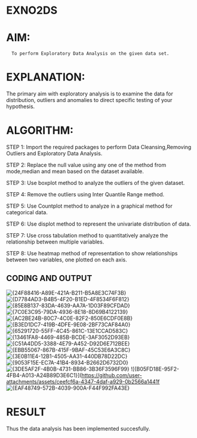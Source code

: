 # EXNO2DS
# AIM:
      To perform Exploratory Data Analysis on the given data set.
      
# EXPLANATION:
  The primary aim with exploratory analysis is to examine the data for distribution, outliers and anomalies to direct specific testing of your hypothesis.
  
# ALGORITHM:
STEP 1: Import the required packages to perform Data Cleansing,Removing Outliers and Exploratory Data Analysis.

STEP 2: Replace the null value using any one of the method from mode,median and mean based on the dataset available.

STEP 3: Use boxplot method to analyze the outliers of the given dataset.

STEP 4: Remove the outliers using Inter Quantile Range method.

STEP 5: Use Countplot method to analyze in a graphical method for categorical data.

STEP 6: Use displot method to represent the univariate distribution of data.

STEP 7: Use cross tabulation method to quantitatively analyze the relationship between multiple variables.

STEP 8: Use heatmap method of representation to show relationships between two variables, one plotted on each axis.

## CODING AND OUTPUT
![{24F88416-A89E-421A-B211-B5A8E3C74F3B}](https://github.com/user-attachments/assets/6d8c8dfb-ccf6-4ed0-988d-8cb529778ef8)
![{D7784AD3-B4B5-4F20-B1ED-4F8534F6F812}](https://github.com/user-attachments/assets/fa582943-af03-41f2-a827-d47c344a873e)
![{85E8B137-83DA-4639-AA7A-1D03F89CFDAD}](https://github.com/user-attachments/assets/a3fdae26-be8f-485f-be6a-3231f9c00fab)
![{7C0E3C95-79DA-4936-8E18-8D69B4122139}](https://github.com/user-attachments/assets/afc454b4-b29b-4bd6-9716-ca706aef0002)
![{AC2BE24B-80C7-4C0E-82F2-850E6CDF0E8B}](https://github.com/user-attachments/assets/1e7b7661-aaef-461c-bc5f-878eff85c7ef)
![{B3ED1DC7-419B-4DFE-9E08-2BF73CAF84A0}](https://github.com/user-attachments/assets/e4c205fa-8bfe-4f49-ab89-d8a6d25603b1)
![{65291720-55FF-4C45-861C-13E1CCAD583C}](https://github.com/user-attachments/assets/34cf3b0a-0c7b-4b9a-a49d-bd64ab02e0b0)
![{13461FA8-4469-485B-BCDE-3AF3052D93EB}](https://github.com/user-attachments/assets/5668be14-db7b-41dc-a53c-8242d31387db)
![{C51A4DD5-3388-4E79-A452-D92D6E712BEE}](https://github.com/user-attachments/assets/31425caf-218f-4901-9722-66e1611f80f1)
![{EBB55067-867B-415F-9BAF-45C53E6A3C8C}](https://github.com/user-attachments/assets/fafa7401-47dc-4405-8c24-b1d07d62a756)
![{3E0B11E4-12B1-4505-AA31-440DB78D22DC}](https://github.com/user-attachments/assets/7757c5bc-b847-4989-9713-4a5200247506)
![{9053F15E-EC7A-41B4-8934-B2662D6732D0}](https://github.com/user-attachments/assets/75cfadee-6de4-413a-81b8-c05f0fc6c850)
![{3DE5AF2F-4B0B-4731-BB86-3B36F3596F99}](https://github.com/user-attachments/assets/d8b7cbe4-4c17-4701-a1d5-2e48c0f17567)
![{B05FD18E-95F2-4FB4-A013-A24B89D3E6C1}](https://github.com/user-attachments/assets/ceefcf6a-4347-4daf-a929-0b2566a1441f
![{EAF48749-572B-4039-900A-F44F992FA43E}](https://github.com/user-attachments/assets/88efee1f-10cf-4d13-a6c6-f0487f95849c)





# RESULT
Thus the data analysis has been implemented succesfully.

